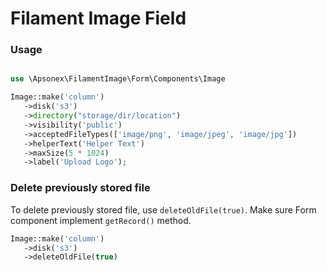 # Filament Image Field
 
 ### Usage

 ```php

use \Apsonex\FilamentImage\Form\Components\Image

Image::make('column')
    ->disk('s3')
    ->directory("storage/dir/location")
    ->visibility('public')
    ->acceptedFileTypes(['image/png', 'image/jpeg', 'image/jpg'])
    ->helperText('Helper Text')
    ->maxSize(5 * 1024)
    ->label('Upload Logo');
 ```

 ### Delete previously stored file
To delete previously stored file, use `deleteOldFile(true)`. Make sure Form component implement `getRecord()` method.
 ```php
 Image::make('column')
    ->disk('s3')
    ->deleteOldFile(true)
 ```